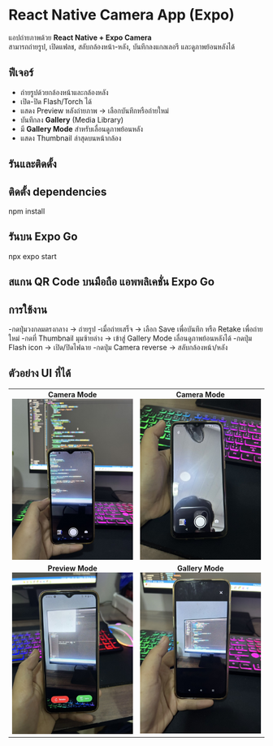# React Native Camera App (Expo)

แอปถ่ายภาพด้วย **React Native + Expo Camera**  
สามารถถ่ายรูป, เปิดแฟลช, สลับกล้องหน้า-หลัง, บันทึกลงแกลเลอรี และดูภาพย้อนหลังได้


## ฟีเจอร์

- ถ่ายรูปด้วยกล้องหน้าและกล้องหลัง  
- เปิด-ปิด Flash/Torch ได้  
- แสดง Preview หลังถ่ายภาพ → เลือกบันทึกหรือถ่ายใหม่  
- บันทึกลง **Gallery** (Media Library)  
- มี **Gallery Mode** สำหรับเลื่อนดูภาพย้อนหลัง  
- แสดง Thumbnail ล่าสุดบนหน้ากล้อง  

## รันและติดดั้ง

## ติดตั้ง dependencies
 npm install

 ## รันบน Expo Go
 npx expo start

 ## สแกน QR Code บนมือถือ แอพพลิเคชั่น Expo Go

 ## การใช้งาน
  -กดปุ่มวงกลมตรงกลาง → ถ่ายรูป
  -เมื่อถ่ายเสร็จ → เลือก Save เพื่อบันทึก หรือ Retake เพื่อถ่ายใหม่
  -กดที่ Thumbnail มุมซ้ายล่าง → เข้าสู่ Gallery Mode เลื่อนดูภาพย้อนหลังได้
  -กดปุ่ม Flash icon → เปิด/ปิดไฟฉาย
  -กดปุ่ม Camera reverse → สลับกล้องหน้า/หลัง

  ## ตัวอย่าง UI ที่ได้
<table>
  <tr>
    <td align="center">
      <b>Camera Mode</b><br>
      <img src="assets/screenshots/camera1.jpg" width="250"/>
    </td>
    <td align="center">
      <b>Camera Mode</b><br>
      <img src="assets/screenshots/camera2.jpg" width="250"/>
    </td>
  </tr>
  <tr>
    <td align="center">
      <b>Preview Mode</b><br>
      <img src="assets/screenshots/preview.jpg" width="250"/>
    </td>
    <td align="center">
      <b>Gallery Mode</b><br>
      <img src="assets/screenshots/gallery.jpg" width="250"/>
    </td>
  </tr>
</table>